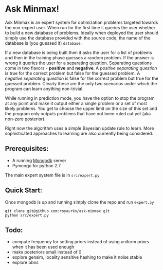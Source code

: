 # Ask Minmax!

Ask Minmax is an expert system for optimization problems targeted towards the non-expert user.
When run for the first time it queries the user whether to build a new database of problems.
Ideally when deployed the user should simply use the database provided with the source code,
the name of the database is (you guessed it) `database`. 

If a new database is being built then it asks the user for a list of problems and then in the training
phase guesses a random problem. If the answer is wrong it queries the user for a separating question.
Separating questions come in two flavors - **positive** and **negative**. A *positive separating question* is
true for the correct problem but false for the guessed problem. A *negative separating question* is
false for the correct problem but true for the guessed problem. Clearly these are the only two scenarios
under which the program can learn anything non-trivial.

While running in prediction mode, you have the option to stop the program at any point and make it
output either a single problem or a set of most likely problems. You get to choose the upper limit
on the size of this set and the program only outputs problems that have not been ruled out yet (aka
non-zero posterior). 

Right now the algorithm uses a simple Bayesian update rule to learn. More sophisticated approaches 
to learning are also currently being considered. 

## Prerequisites: 
 - A running [Mongodb](https://www.mongodb.org/) server 
 - Pymongo for python 2.7

The main expert system file is in `src/expert.py`

## Quick Start:

Once mongodb is up and running simply clone the repo and run `expert.py`

 ```
 git clone git@github.com:royaurko/ask-minmax.git
 python src/expert.py

 ```

## Todo:
- compute frequency for setting priors instead of using uniform priors when it has been used enough
- make posteriors small instead of 0
- explore gensim, locality sensitive hashing to make it noise stable
- explore bbns 
